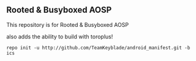 Rooted & Busyboxed AOSP
-----------------------

This repository is for Rooted & Busyboxed AOSP

also adds the ability to build with toroplus!

    repo init -u http://github.com/TeamKeyblade/android_manifest.git -b ics
